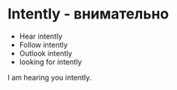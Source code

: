# Intently - внимательно

- Hear intently
- Follow intently
- Outlook intently
- looking for intently

I am hearing you intently.
